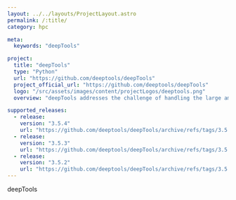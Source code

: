 ```yaml
---
layout: ../../layouts/ProjectLayout.astro
permalink: /:title/
category: hpc

meta:
  keywords: "deepTools"

project:
  title: "deepTools"
  type: "Python"
  url: "https://github.com/deeptools/deepTools"
  project_official_url: "https://github.com/deeptools/deepTools"
  logo: "/src/assets/images/content/projectLogos/deeptools.png"
  overview: "deepTools addresses the challenge of handling the large amounts of data that are now routinely generated from DNA sequencing centers. deepTools contains useful modules to process the mapped reads data for multiple quality checks, creating normalized coverage files in standard bedGraph and bigWig file formats, that allow comparison between different files"

supported_releases:
  - release:
    version: "3.5.4"
    url: "https://github.com/deeptools/deepTools/archive/refs/tags/3.5.4.tar.gz"
  - release:
    version: "3.5.3"
    url: "https://github.com/deeptools/deepTools/archive/refs/tags/3.5.3.tar.gz"
  - release:
    version: "3.5.2"
    url: "https://github.com/deeptools/deepTools/archive/refs/tags/3.5.2.tar.gz"
---
```


<p>deepTools</p>
